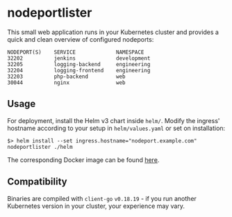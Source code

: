 # nodeportlister

This small web application runs in your Kubernetes cluster and provides a quick and clean overview of configured nodeports:

```
NODEPORT(S)    SERVICE             NAMESPACE
32202          jenkins             development
32205          logging-backend     engineering
32204          logging-frontend    engineering
32203          php-backend         web
30044          nginx               web
```

## Usage

For deployment, install the Helm v3 chart inside `helm/`. Modify the ingress' hostname according to your setup in `helm/values.yaml` or set on installation:

```
$> helm install --set ingress.hostname="nodeport.example.com" nodeportlister ./helm
```

The corresponding Docker image can be found [here](https://hub.docker.com/r/alexanderteves/nodeportlister/tags).

## Compatibility

Binaries are compiled with `client-go` `v0.18.19` - if you run another Kubernetes version in your cluster, your experience may vary.
